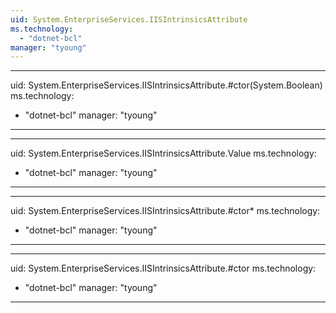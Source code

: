 ```yaml
---
uid: System.EnterpriseServices.IISIntrinsicsAttribute
ms.technology: 
  - "dotnet-bcl"
manager: "tyoung"
---
```


---
uid: System.EnterpriseServices.IISIntrinsicsAttribute.#ctor(System.Boolean)
ms.technology: 
  - "dotnet-bcl"
manager: "tyoung"
---

---
uid: System.EnterpriseServices.IISIntrinsicsAttribute.Value
ms.technology: 
  - "dotnet-bcl"
manager: "tyoung"
---

---
uid: System.EnterpriseServices.IISIntrinsicsAttribute.#ctor*
ms.technology: 
  - "dotnet-bcl"
manager: "tyoung"
---

---
uid: System.EnterpriseServices.IISIntrinsicsAttribute.#ctor
ms.technology: 
  - "dotnet-bcl"
manager: "tyoung"
---
